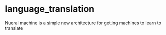 # language_translation
Nueral machine is a simple new architecture for getting machines to learn to translate
